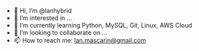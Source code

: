 - 👋 Hi, I’m @lanhybrid
- 👀 I’m interested in ...
- 🌱 I’m currently learning Python, MySQL, Git, Linux, AWS Cloud
- 💞️ I’m looking to collaborate on ...
- 📫 How to reach me: lan.mascarin@gmail.com

<!---
lanhybrid/lanhybrid is a ✨ special ✨ repository because its `README.md` (this file) appears on your GitHub profile.
You can click the Preview link to take a look at your changes.
--->
